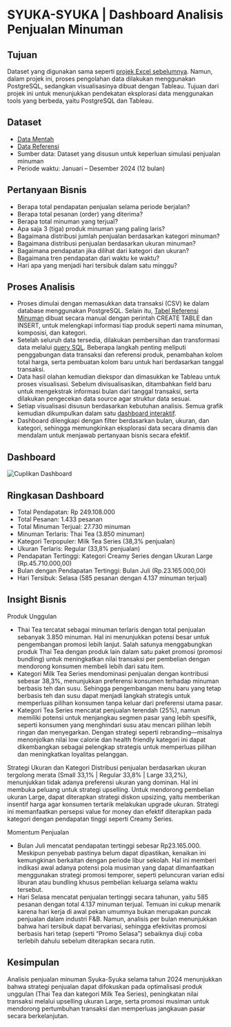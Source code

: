 # SYUKA-SYUKA | Dashboard Analisis Penjualan Minuman

## Tujuan 
Dataset yang digunakan sama seperti [projek Excel sebelumnya](https://github.com/rafaauroraa/Data-Analisis-Dashboard-Excel). Namun, dalam projek ini, proses pengolahan data dilakukan menggunakan PostgreSQL, sedangkan visualisasinya dibuat dengan Tableau. Tujuan dari projek ini untuk menunjukkan pendekatan eksplorasi data menggunakan tools yang berbeda, yaitu PostgreSQL dan Tableau.

## Dataset
- [Data Mentah](https://github.com/rafaauroraa/Data-Analisis-Dashboard-SQL-Tableau/blob/main/Data_mentah.csv)
- [Data Referensi](https://github.com/rafaauroraa/Data-Analisis-Dashboard-SQL-Tableau/blob/main/Data%20Referensi.sql)
- Sumber data: Dataset yang disusun untuk keperluan simulasi penjualan minuman
- Periode waktu: Januari – Desember 2024 (12 bulan)

## Pertanyaan Bisnis 
- Berapa total pendapatan penjualan selama periode berjalan?
- Berapa total pesanan (order) yang diterima?
- Berapa total minuman yang terjual?
- Apa saja 3 (tiga) produk minuman yang paling laris?
- Bagaimana distribusi jumlah penjualan berdasarkan kategori minuman?
- Bagaimana distribusi penjualan berdasarkan ukuran minuman?
- Bagaimana pendapatan jika dilihat dari kategori dan ukuran?
- Bagaimana tren pendapatan dari waktu ke waktu?
- Hari apa yang menjadi hari tersibuk dalam satu minggu?

## Proses Analisis
- Proses dimulai dengan memasukkan data transaksi (CSV) ke dalam database menggunakan PostgreSQL. Selain itu, [Tabel Referensi Minuman](https://github.com/rafaauroraa/Data-Analisis-Dashboard-SQL-Tableau/blob/main/Data%20Referensi.sql) dibuat secara manual dengan perintah CREATE TABLE dan INSERT, untuk melengkapi informasi tiap produk seperti nama minuman, komposisi, dan kategori. 
- Setelah seluruh data tersedia, dilakukan pembersihan dan transformasi data melalui [query SQL](https://github.com/rafaauroraa/Data-Analisis-Dashboard-SQL-Tableau/blob/main/Olah%20Data.sql). Beberapa langkah penting meliputi penggabungan data transaksi dan referensi produk, penambahan kolom total harga, serta pembuatan kolom baru untuk hari berdasarkan tanggal transaksi.
- Data hasil olahan kemudian diekspor dan dimasukkan ke Tableau untuk proses visualisasi. Sebelum divisualisasikan, ditambahkan field baru untuk mengekstrak informasi bulan dari tanggal transaksi, serta dilakukan pengecekan data source agar struktur data sesuai.
- Setiap visualisasi disusun berdasarkan kebutuhan analisis. Semua grafik kemudian dikumpulkan dalam satu [dashboard interaktif](https://github.com/rafaauroraa/Data-Analisis-Dashboard-SQL-Tableau/blob/main/Dashboard.twb).
- Dashboard dilengkapi dengan filter berdasarkan bulan, ukuran, dan kategori, sehingga memungkinkan eksplorasi data secara dinamis dan mendalam untuk menjawab pertanyaan bisnis secara efektif.

## Dashboard
![Cuplikan Dashboard](https://github.com/user-attachments/assets/71a3f911-2003-417e-b8e6-c4d55ad3f915)

## Ringkasan Dashboard
- Total Pendapatan: Rp 249.108.000
- Total Pesanan: 1.433 pesanan
- Total Minuman Terjual: 27.730 minuman
- Minuman Terlaris: Thai Tea (3.850 minuman)
- Kategori Terpopuler: Milk Tea Series (38,3% penjualan)
- Ukuran Terlaris: Regular (33,8% penjualan)
- Pendapatan Tertinggi: Kategori Creamy Series dengan Ukuran Large (Rp.45.710.000,00)
- Bulan dengan Pendapatan Tertinggi: Bulan Juli (Rp.23.165.000,00)
- Hari Tersibuk: Selasa (585 pesanan dengan 4.137 minuman terjual)

## Insight Bisnis
Produk Unggulan
- Thai Tea tercatat sebagai minuman terlaris dengan total penjualan sebanyak 3.850 minuman. Hal ini menunjukkan potensi besar untuk pengembangan promosi lebih lanjut. Salah satunya menggabungkan produk Thai Tea dengan produk lain dalam satu paket promosi (promosi bundling) untuk meningkatkan nilai transaksi per pembelian dengan mendorong konsumen membeli lebih dari satu item.
- Kategori Milk Tea Series mendominasi penjualan dengan kontribusi sebesar 38,3%, menunjukkan preferensi konsumen terhadap minuman berbasis teh dan susu. Sehingga pengembangan menu baru yang tetap berbasis teh dan susu dapat menjadi langkah strategis untuk memperluas pilihan konsumen tanpa keluar dari preferensi utama pasar.
- Kategori Tea Series mencatat penjualan terendah (25%), namun memiliki potensi untuk menjangkau segmen pasar yang lebih spesifik, seperti konsumen yang menghindari susu atau mencari pilihan lebih ringan dan menyegarkan. Dengan strategi seperti rebranding—misalnya menonjolkan nilai low calorie dan health friendly kategori ini dapat dikembangkan sebagai pelengkap strategis untuk memperluas pilihan dan meningkatkan loyalitas pelanggan. 

Strategi Ukuran dan Kategori
Distribusi penjualan berdasarkan ukuran tergolong merata (Small 33,1% | Regular 33,8% | Large 33,2%), menunjukkan tidak adanya preferensi ukuran yang dominan. Hal ini membuka peluang untuk strategi upselling. Untuk mendorong pembelian ukuran Large, dapat diterapkan strategi diskon upsizing, yaitu memberikan insentif harga agar konsumen tertarik melakukan upgrade ukuran. Strategi ini memanfaatkan persepsi value for money dan efektif diterapkan pada kategori dengan pendapatan tinggi seperti Creamy Series.

Momentum Penjualan
- Bulan Juli mencatat pendapatan tertinggi sebesar Rp23.165.000. Meskipun penyebab pastinya belum dapat dipastikan, kenaikan ini kemungkinan berkaitan dengan periode libur sekolah. Hal ini memberi indikasi awal adanya potensi pola musiman yang dapat dimanfaatkan menggunakan strategi promosi temporer, seperti peluncuran varian edisi liburan atau bundling khusus pembelian keluarga selama waktu tersebut.
- Hari Selasa mencatat penjualan tertinggi secara tahunan, yaitu 585 pesanan dengan total 4.137 minuman terjual. Temuan ini cukup menarik karena hari kerja di awal pekan umumnya bukan merupakan puncak penjualan dalam industri F&B. Namun, analisis per bulan menunjukkan bahwa hari tersibuk dapat bervariasi, sehingga efektivitas promosi berbasis hari tetap (seperti “Promo Selasa”) sebaiknya diuji coba terlebih dahulu sebelum diterapkan secara rutin.

## Kesimpulan
Analisis penjualan minuman Syuka-Syuka selama tahun 2024 menunjukkan bahwa strategi penjualan dapat difokuskan pada optimalisasi produk unggulan (Thai Tea dan kategori Milk Tea Series), peningkatan nilai transaksi melalui upselling ukuran Large, serta promosi musiman untuk mendorong pertumbuhan transaksi dan memperluas jangkauan pasar secara berkelanjutan.

